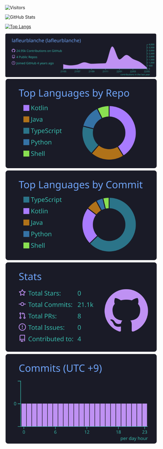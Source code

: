 ![Visitors](https://visitor-badge.glitch.me/badge?page_id=lafleurblanche&left_color=gray&right_color=blue)
 
![GitHub Stats](https://github-readme-stats.vercel.app/api?username=lafleurblanche&show_icons=true)
 
[![Top Langs](https://github-readme-stats.vercel.app/api/top-langs/?username=lafleurblanche&layout=compact&langs_count=6)](https://github.com/anuraghazra/github-readme-stats)


[![](https://raw.githubusercontent.com/lafleurblanche/lafleurblanche/main/profile-summary-card-output/tokyonight/0-profile-details.svg)](https://github.com/vn7n24fzkq/github-profile-summary-cards)
[![](https://raw.githubusercontent.com/lafleurblanche/lafleurblanche/main/profile-summary-card-output/tokyonight/1-repos-per-language.svg)](https://github.com/vn7n24fzkq/github-profile-summary-cards) [![](https://raw.githubusercontent.com/lafleurblanche/lafleurblanche/main/profile-summary-card-output/tokyonight/2-most-commit-language.svg)](https://github.com/vn7n24fzkq/github-profile-summary-cards)
[![](https://raw.githubusercontent.com/lafleurblanche/lafleurblanche/main/profile-summary-card-output/tokyonight/3-stats.svg)](https://github.com/vn7n24fzkq/github-profile-summary-cards) [![](https://raw.githubusercontent.com/lafleurblanche/lafleurblanche/main/profile-summary-card-output/tokyonight/4-productive-time.svg)](https://github.com/vn7n24fzkq/github-profile-summary-cards)
